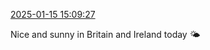 [2025-01-15 15:09:27](https://mstdn.social/@hill_wanderer/113833002091987172)

Nice and sunny in Britain and Ireland today 🌤️